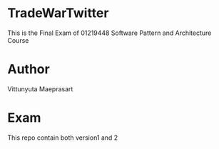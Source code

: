 # TradeWarTwitter
This is the Final Exam of 01219448 Software Pattern and Architecture Course

# Author
Vittunyuta Maeprasart

# Exam
This repo contain both version1 and 2
